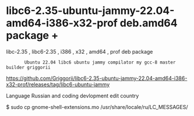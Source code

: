 # libc6-2.35-ubuntu-jammy-22.04-amd64-i386-x32-prof deb.amd64 package +
libc-2.35 , libc6-2.35 , i386 , x32 , amd64 , prof deb package

           Ubuntu 22.04 libc6 ubuntu jammy compilator my gcc-8 master builder griggorii
           
https://github.com/Griggorii/libc6-2.35-ubuntu-jammy-22.04-amd64-i386-x32-prof/releases/tag/libc6-ubuntu-jammy

Language Russian and coding devlopment edit country

$ sudo cp gnome-shell-extensions.mo /usr/share/locale/ru/LC_MESSAGES/

